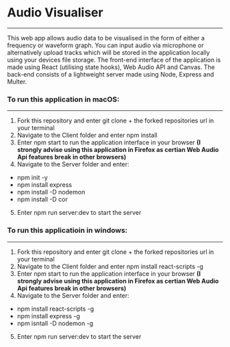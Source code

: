 # Audio Visualiser
---
This web app allows audio data to be visualised in the form of either a frequency or waveform graph. You can input audio via microphone or alternatively upload tracks which will be stored in the application locally using your devices file storage. 
The front-end interface of the application is made using React (utilising state hooks), Web Audio API and Canvas. The back-end consists of a lightweight server made using Node, Express and Multer.

### To run this application in macOS:
---
1. Fork this repository and enter git clone + the forked repositories url in your terminal
1. Navigate to the Client folder and enter npm install
1. Enter npm start to run the application interface in your browser **(I strongly advise using this application in Firefox as certian Web Audio Api features break in other browsers)**
1. Navigate to the Server folder and enter:
  * npm init -y
  * npm install express
  * npm install -D nodemon
  * npm install -D cor
5. Enter npm run server:dev to start the server

### To run this applicatioin in windows:
---
1. Fork this repository and enter git clone + the forked repositories url in your terminal
1. Navigate to the Client folder and enter npm install react-scripts -g 
2. Enter npm start to run the application interface in your browser **(I strongly advise using this application in Firefox as certian Web Audio Api features break in other browsers)**
3. Navigate to the Server folder and enter:
  * npm install react-scripts -g
  * npm install express -g 
  * npm isntall -D nodemon -g
5. Enter npm run server:dev to start the server


